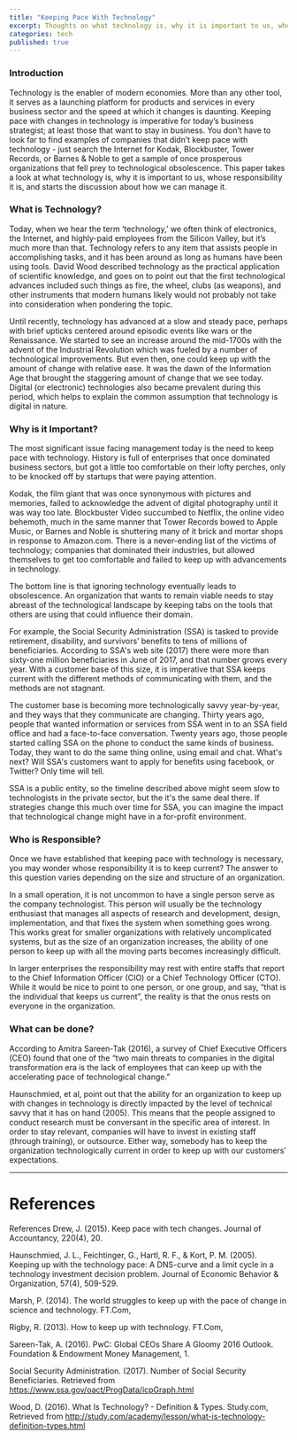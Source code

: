```yaml
---
title: "Keeping Pace With Technology"
excerpt: Thoughts on what technology is, why it is important to us, whose responsibility it is, and starts the discussion about how we can manage it. 
categories: tech
published: true
---
```


### Introduction ###

Technology is the enabler of modern economies. More than any other tool, it serves as a launching platform for products and services in every business sector and the speed at which it changes is daunting. Keeping pace with changes in technology is imperative for today’s business strategist; at least those that want to stay in business. You don’t have to look far to find examples of companies that didn’t keep pace with technology - just search the Internet for Kodak, Blockbuster, Tower Records, or Barnes & Noble to get a sample of once prosperous organizations that fell prey to technological obsolescence. This paper takes a look at what technology is, why it is important to us, whose responsibility it is, and starts the discussion about how we can manage it. 
  
### What is Technology? ###

Today, when we hear the term ‘technology,’ we often think of electronics, the Internet, and highly-paid employees from the Silicon Valley, but it’s much more than that. Technology refers to any item that assists people in accomplishing tasks, and it has been around as long as humans have been using tools. David Wood described technology as the practical application of scientific knowledge, and goes on to point out that the first technological advances included such things as fire, the wheel, clubs (as weapons), and other instruments that modern humans likely would not probably not take into consideration when pondering the topic. 

Until recently, technology has advanced at a slow and steady pace, perhaps with brief upticks centered around episodic events like wars or the Renaissance. We started to see an increase around the mid-1700s with the advent of the Industrial Revolution which was fueled by a number of technological improvements. But even then, one could keep up with the amount of change with relative ease. It was the dawn of the Information Age that brought the staggering amount of change that we see today. Digital (or electronic) technologies also became prevalent during this period, which helps to explain the common assumption that technology is digital in nature. 
  
### Why is it Important? ###

The most significant issue facing management today is the need to keep pace with technology. History is full of enterprises that once dominated business sectors, but got a little too comfortable on their lofty perches, only to be knocked off by startups that were paying attention. 

Kodak, the film giant that was once synonymous with pictures and memories, failed to acknowledge the advent of digital photography until it was way too late. Blockbuster Video succumbed to Netflix, the online video behemoth, much in the same manner that Tower Records bowed to Apple Music, or Barnes and Noble is shuttering many of it brick and mortar shops in response to Amazon.com. There is a never-ending list of the victims of technology; companies that dominated their industries, but allowed themselves to get too comfortable and failed to keep up with advancements in technology. 

The bottom line is that ignoring technology eventually leads to obsolescence. An organization that wants to remain viable needs to stay abreast of the technological landscape by keeping tabs on the tools that others are using that could influence their domain. 

For example, the Social Security Administration (SSA) is tasked to provide retirement, disability, and survivors’ benefits to tens of millions of beneficiaries. According to SSA's web site (2017) there were more than sixty-one million beneficiaries in June of 2017, and that number grows every year. With a customer base of this size, it is imperative that SSA keeps current with the different methods of communicating with them, and the methods are not stagnant. 

The customer base is becoming more technologically savvy year-by-year, and they ways that they communicate are changing. Thirty years ago, people that wanted information or services from SSA went in to an SSA field office and had a face-to-face conversation. Twenty years ago, those people started calling SSA on the phone to conduct the same kinds of business. Today, they want to do the same thing online, using email and chat. What's next? Will SSA's customers want to apply for benefits using facebook, or Twitter? Only time will tell.

SSA is a public entity, so the timeline described above might seem slow to technologists in the private sector, but the it's the same deal there. If strategies change this much over time for SSA, you can imagine the impact that technological change might have in a for-profit environment. 
  
### Who is Responsible? ###

Once we have established that keeping pace with technology is necessary, you may wonder whose responsibility it is to keep current? The answer to this question varies depending on the size and structure of an organization.  

In a small operation, it is not uncommon to have a single person serve as the company technologist. This person will usually be the technology enthusiast that manages all aspects of research and development, design, implementation, and that fixes the system when something goes wrong. This works great for smaller organizations with relatively uncomplicated systems, but as the size of an organization increases, the ability of one person to keep up with all the moving parts becomes increasingly difficult. 

In larger enterprises the responsibility may rest with entire staffs that report to the Chief Information Officer (CIO) or a Chief Technology Officer (CTO). While it would be nice to point to one person, or one group, and say, “that is the individual that keeps us current”, the reality is that the onus rests on everyone in the organization.  
  
### What can be done? ###

According to Amitra Sareen-Tak (2016), a survey of Chief Executive Officers (CEO) found that one of the “two main threats to companies in the digital transformation era is the lack of employees that can keep up with the accelerating pace of technological change.” 

Haunschmied, et al, point out that the ability for an organization to keep up with changes in technology is directly impacted by the level of technical savvy that it has on hand (2005). This means that the people assigned to conduct research must be conversant in the specific area of interest. In order to stay relevant, companies will have to invest in existing staff (through training), or outsource. Either way, somebody has to keep the organization technologically current in order to keep up with our customers’ expectations.



----

# References #

References
Drew, J. (2015). Keep pace with tech changes. Journal of Accountancy, 220(4), 20.  

Haunschmied, J. L., Feichtinger, G., Hartl, R. F., & Kort, P. M. (2005). Keeping up with the technology pace: A DNS-curve and a limit cycle in a technology investment decision problem. Journal of Economic Behavior & Organization, 57(4), 509-529.  

Marsh, P. (2014). The world struggles to keep up with the pace of change in science and technology. FT.Com,  

Rigby, R. (2013). How to keep up with technology. FT.Com,  

Sareen-Tak, A. (2016). PwC: Global CEOs Share A Gloomy 2016 Outlook. Foundation & Endowment Money Management, 1.    

Social Security Administration. (2017). Number of Social Security Beneficiaries. Retrieved from https://www.ssa.gov/oact/ProgData/icpGraph.html  

Wood, D. (2016). What Is Technology? - Definition & Types. Study.com, Retrieved from http://study.com/academy/lesson/what-is-technology-definition-types.html
